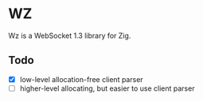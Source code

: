 
# WZ

Wz is a WebSocket 1.3 library for Zig.

## Todo

- [x] low-level allocation-free client parser
- [ ] higher-level allocating, but easier to use client parser